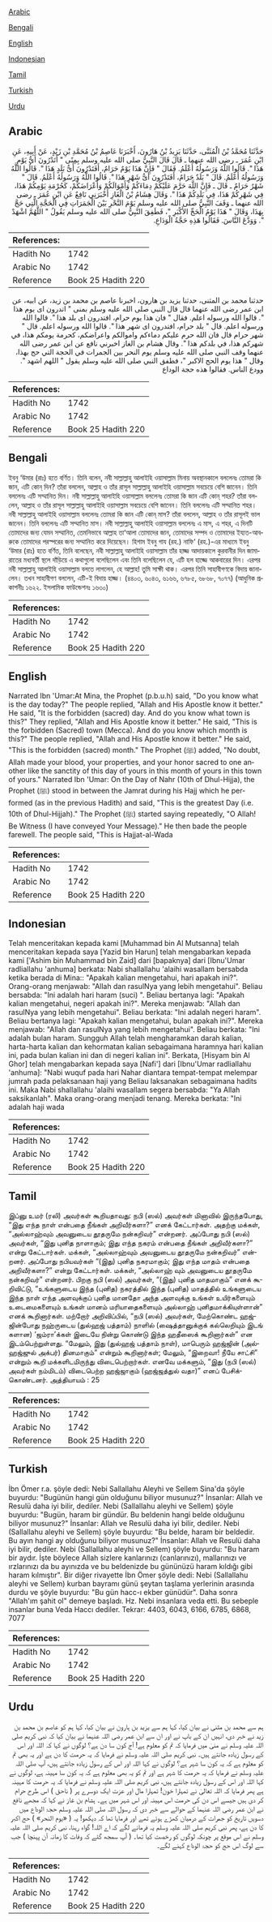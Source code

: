 [Arabic](#arabic)

[Bengali](#bengali)

[English](#english)

[Indonesian](#indonesian)

[Tamil](#tamil)

[Turkish](#turkish)

[Urdu](#urdu)

## Arabic


<div dir="rtl" lang="ar" style={{fontSize:'larger',backgroundColor:'#f8f9fa',padding:20}}>
حَدَّثَنَا مُحَمَّدُ بْنُ الْمُثَنَّى، حَدَّثَنَا يَزِيدُ بْنُ هَارُونَ، أَخْبَرَنَا عَاصِمُ بْنُ مُحَمَّدِ بْنِ زَيْدٍ، عَنْ أَبِيهِ، عَنِ ابْنِ عُمَرَ ـ رضى الله عنهما ـ قَالَ قَالَ النَّبِيُّ صلى الله عليه وسلم بِمِنًى ‏"‏ أَتَدْرُونَ أَىُّ يَوْمٍ هَذَا ‏"‏‏.‏ قَالُوا اللَّهُ وَرَسُولُهُ أَعْلَمُ‏.‏ فَقَالَ ‏"‏ فَإِنَّ هَذَا يَوْمٌ حَرَامٌ، أَفَتَدْرُونَ أَىُّ بَلَدٍ هَذَا ‏"‏‏.‏ قَالُوا اللَّهُ وَرَسُولُهُ أَعْلَمُ‏.‏ قَالَ ‏"‏ بَلَدٌ حَرَامٌ، أَفَتَدْرُونَ أَىُّ شَهْرٍ هَذَا ‏"‏‏.‏ قَالُوا اللَّهُ وَرَسُولُهُ أَعْلَمُ‏.‏ قَالَ ‏"‏ شَهْرٌ حَرَامٌ ـ قَالَ ـ فَإِنَّ اللَّهَ حَرَّمَ عَلَيْكُمْ دِمَاءَكُمْ وَأَمْوَالَكُمْ وَأَعْرَاضَكُمْ، كَحُرْمَةِ يَوْمِكُمْ هَذَا، فِي شَهْرِكُمْ هَذَا، فِي بَلَدِكُمْ هَذَا ‏"‏‏.‏ وَقَالَ هِشَامُ بْنُ الْغَازِ أَخْبَرَنِي نَافِعٌ عَنِ ابْنِ عُمَرَ ـ رضى الله عنهما ـ وَقَفَ النَّبِيُّ صلى الله عليه وسلم يَوْمَ النَّحْرِ بَيْنَ الْجَمَرَاتِ فِي الْحَجَّةِ الَّتِي حَجَّ بِهَذَا، وَقَالَ ‏"‏ هَذَا يَوْمُ الْحَجِّ الأَكْبَرِ ‏"‏، فَطَفِقَ النَّبِيُّ صلى الله عليه وسلم يَقُولُ ‏"‏ اللَّهُمَّ اشْهَدْ ‏"‏‏.‏ وَوَدَّعَ النَّاسَ‏.‏ فَقَالُوا هَذِهِ حَجَّةُ الْوَدَاعِ‏.‏
</div>
<div style={{backgroundColor:'#f8f9fa',padding:20, marginBottom: 10}}><table> <thead> <tr> <th>References:</th> <th></th> </tr> </thead> <tbody><tr><td>Hadith No</td><td>1742</td></tr><tr><td>Arabic No</td><td>1742</td></tr><tr><td>Reference</td><td>Book 25 Hadith 220</td></tr></tbody></table></div>


<div dir="rtl" lang="ar" style={{fontSize:'larger',backgroundColor:'#f8f9fa',padding:20}}>
حدثنا محمد بن المثنى، حدثنا يزيد بن هارون، اخبرنا عاصم بن محمد بن زيد، عن ابيه، عن ابن عمر رضى الله عنهما قال قال النبي صلى الله عليه وسلم بمنى " اتدرون اى يوم هذا ". قالوا الله ورسوله اعلم. فقال " فان هذا يوم حرام، افتدرون اى بلد هذا ". قالوا الله ورسوله اعلم. قال " بلد حرام، افتدرون اى شهر هذا ". قالوا الله ورسوله اعلم. قال " شهر حرام قال فان الله حرم عليكم دماءكم واموالكم واعراضكم، كحرمة يومكم هذا، في شهركم هذا، في بلدكم هذا ". وقال هشام بن الغاز اخبرني نافع عن ابن عمر رضى الله عنهما وقف النبي صلى الله عليه وسلم يوم النحر بين الجمرات في الحجة التي حج بهذا، وقال " هذا يوم الحج الاكبر "، فطفق النبي صلى الله عليه وسلم يقول " اللهم اشهد ". وودع الناس. فقالوا هذه حجة الوداع
</div>
<div style={{backgroundColor:'#f8f9fa',padding:20, marginBottom: 10}}><table> <thead> <tr> <th>References:</th> <th></th> </tr> </thead> <tbody><tr><td>Hadith No</td><td>1742</td></tr><tr><td>Arabic No</td><td>1742</td></tr><tr><td>Reference</td><td>Book 25 Hadith 220</td></tr></tbody></table></div>

## Bengali


<div dir="ltr" lang="bn" style={{fontSize:'larger',backgroundColor:'#f8f9fa',padding:20}}>
ইবনু ‘উমার (রাঃ) হতে বর্ণিত। তিনি বলেন, নবী সাল্লাল্লাহু আলাইহি ওয়াসাল্লাম মিনায় অবস্থানকালে বললেনঃ তোমরা কি জান, এটি কোন্ দিন? তাঁরা বললেন, আল্লাহ ও তাঁর রাসূল সাল্লাল্লাহু আলাইহি ওয়াসাল্লাম সবচেয়ে বেশি জানেন। তিনি বললেনঃ এটি সম্মানিত দিন। নবী সাল্লাল্লাহু আলাইহি ওয়াসাল্লাম বললেনঃ তোমরা কি জান এটি কোন্ শহর? তাঁরা বললেন, আল্লাহ ও তাঁর রাসূল সাল্লাল্লাহু আলাইহি ওয়াসাল্লাম সবচেয়ে বেশি জানেন। তিনি বললেনঃ এটি সম্মানিত শহর। নবী সাল্লাল্লাহু আলাইহি ওয়াসাল্লাম বললেনঃ তোমরা কি জান এটি কোন্ মাস? তাঁরা বললেন, আল্লাহ ও তাঁর রাসূলই ভাল জানেন। তিনি বললেনঃ এটি সম্মানিত মাস। নবী সাল্লাল্লাহু আলাইহি ওয়াসাল্লাম বললেনঃ এ মাস, এ শহর, এ দিনটি তোমাদের জন্য যেমন সম্মানিত, তেমনিভাবে আল্লাহ তা‘আলা তোমাদের জান, তোমাদের সম্পদ ও তোমাদের ইয্যত-আবরুকে তোমাদের পরস্পরের জন্য সম্মানিত করে দিয়েছেন। হিশাম ইবনু গায (রহ.) নাফি‘ (রহ.)-এর মাধ্যমে ইবনু ‘উমার (রাঃ) হতে বর্ণিত, তিনি বলেছেন, নবী সাল্লাল্লাহু আলাইহি ওয়াসাল্লাম তাঁর হাজ্জ আদায়কালে কুরবানীর দিন জামারাতের মধ্যবর্তী স্থলে দাঁড়িয়ে এ কথাগুলো বলেছিলেন এবং তিনি বলেছিলেন যে, এটি হল হাজ্জে আকবারের দিন। এরপর নবী সাল্লাল্লাহু আলাইহি ওয়াসাল্লাম বলতে লাগলেন, হে আল্লাহ! তুমি সাক্ষী থাক। এরপর তিনি সাহাবীগণকে বিদায় জানালেন। তখন সাহাবীগণ বললেন, এটি-ই বিদায় হাজ্জ। (৪৪০৩, ৬০৪৩, ৬১৬৬, ৬৭৮৫, ৬৮৬৮, ৭০৭৭) (আধুনিক প্রকাশনীঃ ১৬২২. ইসলামিক ফাউন্ডেশনঃ ১৬৩০)
</div>
<div style={{backgroundColor:'#f8f9fa',padding:20, marginBottom: 10}}><table> <thead> <tr> <th>References:</th> <th></th> </tr> </thead> <tbody><tr><td>Hadith No</td><td>1742</td></tr><tr><td>Arabic No</td><td>1742</td></tr><tr><td>Reference</td><td>Book 25 Hadith 220</td></tr></tbody></table></div>

## English


<div dir="ltr" lang="en" style={{fontSize:'larger',backgroundColor:'#f8f9fa',padding:20}}>
Narrated Ibn 'Umar:At Mina, the Prophet (p.b.u.h) said, "Do you know what is the day today?" The people replied, "Allah and His Apostle know it better." He said, "It is the forbidden (sacred) day. And do you know what town is this?" They replied, "Allah and His Apostle know it better." He said, "This is the forbidden (Sacred) town (Mecca). And do you know which month is this?" The people replied, "Allah and His Apostle know it better." He said, "This is the forbidden (sacred) month." The Prophet (ﷺ) added, "No doubt, Allah made your blood, your properties, and your honor sacred to one another like the sanctity of this day of yours in this month of yours in this town of yours." Narrated Ibn 'Umar: On the Day of Nahr (10th of Dhul-Hijja), the Prophet (ﷺ) stood in between the Jamrat during his Hajj which he performed (as in the previous Hadith) and said, "This is the greatest Day (i.e. 10th of Dhul-Hijjah)." The Prophet (ﷺ) started saying repeatedly, "O Allah! Be Witness (I have conveyed Your Message)." He then bade the people farewell. The people said, "This is Hajjat-al-Wada
</div>
<div style={{backgroundColor:'#f8f9fa',padding:20, marginBottom: 10}}><table> <thead> <tr> <th>References:</th> <th></th> </tr> </thead> <tbody><tr><td>Hadith No</td><td>1742</td></tr><tr><td>Arabic No</td><td>1742</td></tr><tr><td>Reference</td><td>Book 25 Hadith 220</td></tr></tbody></table></div>

## Indonesian


<div dir="ltr" lang="id" style={{fontSize:'larger',backgroundColor:'#f8f9fa',padding:20}}>
Telah menceritakan kepada kami [Muhammad bin Al Mutsanna] telah menceritakan kepada saya [Yazid bin Harun] telah mengabarkan kepada kami ['Ashim bin Muhammad bin Zaid] dari [bapaknya] dari [Ibnu'Umar radliallahu 'anhuma] berkata: Nabi shallallahu 'alaihi wasallam bersabda ketika berada di Mina:: "Apakah kalian mengetahui, hari apakah ini?". Orang-orang menjawab: "Allah dan rasulNya yang lebih mengetahui". Beliau bersabda: "Ini adalah hari haram (suci) ". Beliau bertanya lagi: "Apakah kalian mengetahui, negeri apakah ini?". Mereka menjawab: "Allah dan rasulNya yang lebih mengetahui". Beliau berkata: "Ini adalah negeri haram". Beliau bertanya lagi: "Apakah kalian mengetahui, bulan apakah ini?". Mereka menjawab: "Allah dan rasulNya yang lebih mengetahui". Beliau berkata: "Ini adalah bulan haram. Sungguh Allah telah mengharamkan darah kalian, harta-harta kalian dan kehormatan kalian sebagaimana haramnya hari kalian ini, pada bulan kalian ini dan di negeri kalian ini". Berkata, [Hisyam bin Al Ghor] telah mengabarkan kepada saya [Nafi'] dari [Ibnu'Umar radliallahu 'anhuma]: "Nabi wuquf pada hari Nahar diantara tempat-tempat melempar jumrah pada pelaksanaan haji yang Beliau laksanakan sebagaimana hadits ini. Maka Nabi shallallahu 'alaihi wasallam segera bersabda: "Ya Allah saksikanlah". Maka orang-orang menjadi tenang. Mereka berkata: "Ini adalah haji wada
</div>
<div style={{backgroundColor:'#f8f9fa',padding:20, marginBottom: 10}}><table> <thead> <tr> <th>References:</th> <th></th> </tr> </thead> <tbody><tr><td>Hadith No</td><td>1742</td></tr><tr><td>Arabic No</td><td>1742</td></tr><tr><td>Reference</td><td>Book 25 Hadith 220</td></tr></tbody></table></div>

## Tamil


<div dir="ltr" lang="ta" style={{fontSize:'larger',backgroundColor:'#f8f9fa',padding:20}}>
இப்னு உமர் (ரலி) அவர்கள் கூறியதாவது: நபி (ஸல்) அவர்கள் மினாவில் இருந்தபோது, “இது எந்த நாள் என்பதை நீங்கள் அறிவீர்களா?” எனக் கேட்டார்கள். அதற்கு மக்கள், “அல்லாஹ்வும் அவனுடைய தூதருமே நன்கறிவர்” என்றனர். அப்போது நபி (ஸல்) அவர்கள், “இது புனித நாளாகும்; இது எந்த நகரம் என்பதை நீங்கள் அறிவீர்களா?” என்று கேட்டார்கள். மக்கள், “அல்லாஹ்வும் அவனுடைய தூதருமே நன்கறிவர்” என்றனர். அப்போது நபியவர்கள் “(இது) புனித நகரமாகும்; இது எந்த மாதம் என்பதை அறிவீர்களா?” என்று கேட்டார்கள். மக்கள், “அல்லாஹ் வும் அவனுடைய தூதருமே நன்கறிவர்” என்றனர். பிறகு நபி (ஸல்) அவர்கள், “(இது) புனித மாதமாகும்” எனக் கூறிவிட்டு, “உங்களுடைய இந்த (புனித) நகரத்தில் இந்த (புனித) மாதத்தில் உங்களுடைய இந்த நாள் எந்த அளவுக்குப் புனித மானதோ அந்த அளவுக்கு உங்கள் உயிர்களையும் உடைமைகளையும் உங்கள் மானம் மரியாதைகளையும் அல்லாஹ் புனிதமாக்கியுள்ளான்” எனக் கூறினார்கள். மற்றோர் அறிவிப்பில், “நபி (ஸல்) அவர்கள், மேற்கொண்ட ஹஜ்ஜின்போது நஹ்ருடைய (துல்ஹஜ் பத்தாம்) நாளில் (ஷைத்தானுக்குக் கல்லெறியும் இடங் களான) ‘ஜம்ரா’க்கள் இடையே நின்று கொண்டு இந்த ஹதீஸைக் கூறினார்கள்” என இடம்பெற்றுள்ளது. “மேலும், இது (துல்ஹஜ் பத்தாம் நாள்), மாபெரும் ஹஜ்ஜின் (அல்ஹஜ்ஜுல் அக்பர்) தினமாகும்” என்றும் கூறினார்கள்; மேலும், “இறைவா! நீயே சாட்சி” என்றும் கூறி மக்களிடமிருந்து விடைபெற்றார்கள். எனவே மக்களும், “இது (நபி (ஸல்) அவர்கள் நம்மிடம்) விடைபெற்ற ஹஜ்ஜாகும் (ஹஜ்ஜத்துல் வதா)” எனப் பேசிக்கொண்டனர். அத்தியாயம் : 25
</div>
<div style={{backgroundColor:'#f8f9fa',padding:20, marginBottom: 10}}><table> <thead> <tr> <th>References:</th> <th></th> </tr> </thead> <tbody><tr><td>Hadith No</td><td>1742</td></tr><tr><td>Arabic No</td><td>1742</td></tr><tr><td>Reference</td><td>Book 25 Hadith 220</td></tr></tbody></table></div>

## Turkish


<div dir="ltr" lang="tr" style={{fontSize:'larger',backgroundColor:'#f8f9fa',padding:20}}>
İbn Ömer r.a. şöyle dedi: Nebi Sallallahu Aleyhi ve Sellem Sina'da şöyle buyurdu: "Bugünün hangi gün olduğunu biliyor musunuz?" İnsanlar: Allah ve Resulü daha iyi bilir, dediler. Nebi (Sallallahu aleyhi ve Sellem) şöyle buyurdu: "Bugün, haram bir gündür. Bu beldenin hangi belde olduğunu biliyor musunuz?" İnsanlar: Allah ve Resulü daha iyi bilir, dediler. Nebi (Sallallahu aleyhi ve Sellem) şöyle buyurdu: "Bu belde, haram bir beldedir. Bu ayın hangi ay olduğunu biliyor musunuz?" İnsanlar: Allah ve Resulü daha iyi bilir, dediler. Nebi (Sallallahu aleyhi ve Sellem) şöyle buyurdu: "Bu haram bir aydır. İşte böylece Allah sizlere kanlarınızı (canlarınızı), mallarınızı ve ırzlarınızı da bu ayınızda ve bu beldenizde bu gününüzü haram kıldığı gibi haram kılmıştır". Bir diğer rivayette İbn Ömer şöyle dedi: Nebi (Sallallahu aleyhi ve Sellem) kurban bayramı günü şeytan taşlama yerlerinin arasında durdu ve şöyle buyurdu: "Bu gün hacc-ı ekber günüdür". Daha sonra "Allah'ım şahit ol" demeye başladı. Hz. Nebi insanlara veda etti. Bu sebeple insanlar buna Veda Haccı dediler. Tekrar: 4403, 6043, 6166, 6785, 6868, 7077
</div>
<div style={{backgroundColor:'#f8f9fa',padding:20, marginBottom: 10}}><table> <thead> <tr> <th>References:</th> <th></th> </tr> </thead> <tbody><tr><td>Hadith No</td><td>1742</td></tr><tr><td>Arabic No</td><td>1742</td></tr><tr><td>Reference</td><td>Book 25 Hadith 220</td></tr></tbody></table></div>

## Urdu


<div dir="rtl" lang="ur" style={{fontSize:'larger',backgroundColor:'#f8f9fa',padding:20}}>
ہم سے محمد بن مثنی نے بیان کیا، کہا ہم سے یزید بن ہارون نے بیان کیا، کہا ہم کو عاصم بن محمد بن زید نے خبر دی، انہیں ان کے باپ نے اور ان سے ابن عمر رضی اللہ عنہما نے بیان کیا کہ نبی کریم صلی اللہ علیہ وسلم نے منیٰ میں فرمایا کہ تم کو معلوم ہے! آج کون سا دن ہے؟ لوگوں نے کہا کہ اللہ اور اس کے رسول زیادہ جانتے ہیں۔ نبی کریم صلی اللہ علیہ وسلم نے فرمایا کہ یہ حرمت کا دن ہے اور یہ بھی تم کو معلوم ہے کہ یہ کون سا شہر ہے؟ لوگوں نے کہا اللہ اور اس کے رسول زیادہ جانتے ہیں، آپ صلی اللہ علیہ وسلم نے فرمایا کہ یہ حرمت کا شہر ہے اور تم کو یہ بھی معلوم ہے کہ یہ کون سا مہینہ ہے، لوگوں نے کہا اللہ اور اس کے رسول زیادہ جانتے ہیں، نبی کریم صلی اللہ علیہ وسلم نے فرمایا کہ یہ حرمت کا مہینہ ہے پھر فرمایا کہ اللہ تعالیٰ نے تمہارا خون! تمہارا مال اور عزت ایک دوسرے پر ( ناحق ) اس طرح حرام کر دی ہیں جیسے اس دن کی حرمت اس مہینہ اور اس شہر میں ہے۔ ہشام بن غاز نے کہا کہ مجھے نافع نے ابن عمر رضی اللہ عنہما کے حوالے سے خبر دی کہ رسول اللہ صلی اللہ علیہ وسلم حجۃ الوداع میں دسویں تاریخ کو جمرات کے درمیان کھڑے ہوئے تھے اور فرمایا تھا کہ دیکھو! یہ ( «يوم النحر» ) حج اکبر کا دن ہے، پھر نبی کریم صلی اللہ علیہ وسلم یہ فرمانے لگے کہ اے اللہ! گواہ رہنا، نبی کریم صلی اللہ علیہ وسلم نے اس موقع پر چونکہ لوگوں کو رخصت کیا تھا۔ ( آپ سمجھ گئے کہ وفات کا زمانہ آن پہنچا ) جب سے لوگ اس حج کو حجۃ الوداع کہنے لگے۔
</div>
<div style={{backgroundColor:'#f8f9fa',padding:20, marginBottom: 10}}><table> <thead> <tr> <th>References:</th> <th></th> </tr> </thead> <tbody><tr><td>Hadith No</td><td>1742</td></tr><tr><td>Arabic No</td><td>1742</td></tr><tr><td>Reference</td><td>Book 25 Hadith 220</td></tr></tbody></table></div>